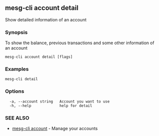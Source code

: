 ## mesg-cli account detail

Show detailed information of an account

### Synopsis

To show the balance, previous transactions and some other information of an account

```
mesg-cli account detail [flags]
```

### Examples

```
mesg-cli detail
```

### Options

```
  -a, --account string   Account you want to use
  -h, --help             help for detail
```

### SEE ALSO

* [mesg-cli account](mesg-cli_account.md)	 - Manage your accounts

